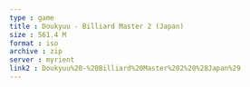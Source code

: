```yaml
---
type : game
title : Doukyuu - Billiard Master 2 (Japan)
size : 561.4 M
format : iso
archive : zip
server : myrient
link2 : Doukyuu%20-%20Billiard%20Master%202%20%28Japan%29
---
```

